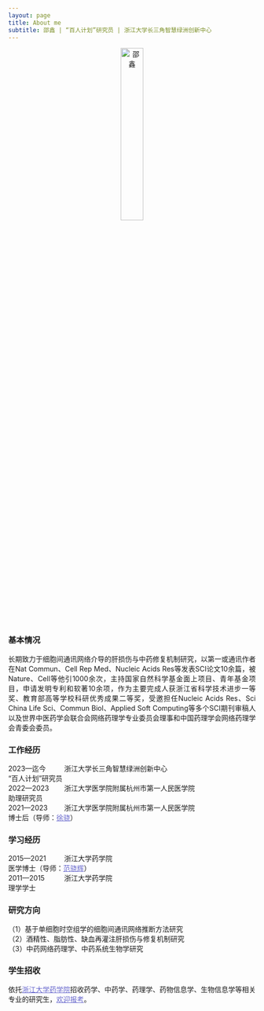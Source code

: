 ```yaml
---
layout: page
title: About me
subtitle: 邵鑫 | “百人计划”研究员 | 浙江大学长三角智慧绿洲创新中心
---
```


<div style="text-align: center;">
  <img src="https://github.com/user-attachments/assets/1daff0d0-ac71-4ec1-b012-9f313b756c02" alt="邵鑫" style="width: 30%;" />
</div>

### 基本情况
<div style="text-align: justify;">
  长期致力于细胞间通讯网络介导的肝损伤与中药修复机制研究，以第一或通讯作者在Nat Commun、Cell Rep Med、Nucleic Acids Res等发表SCI论文10余篇，被Nature、Cell等他引1000余次，主持国家自然科学基金面上项目、青年基金项目，申请发明专利和软著10余项，作为主要完成人获浙江省科学技术进步一等奖、教育部高等学校科研优秀成果二等奖，受邀担任Nucleic Acids Res、Sci China Life Sci、Commun Biol、Applied Soft Computing等多个SCI期刊审稿人以及世界中医药学会联合会网络药理学专业委员会理事和中国药理学会网络药理学会青委会委员。
</div>

### 工作经历
<div>
<span style="display: inline-block; width: 110px;">
  2023—迄今
</span>
<span style="display: inline-block; width: 360px">
  浙江大学长三角智慧绿洲创新中心   
</span>
<span style="display: inline-block; width: 250px">
  “百人计划”研究员
</span>
</div>

<div>
<span style="display: inline-block; width: 110px;">
  2022—2023
</span>
<span style="display: inline-block; width: 360px">
  浙江大学医学院附属杭州市第一人民医学院
</span>
<span style="display: inline-block; width: 250px">
  助理研究员
</span>
</div>

<div>
<span style="display: inline-block; width: 110px;">
  2021—2023
</span>
<span style="display: inline-block; width: 360px">
  浙江大学医学院附属杭州市第一人民医学院
</span>
<span style="display: inline-block; width: 250px">
  博士后（导师：<a href="https://person.zju.edu.cn/0097425" style="color:#6666cc;">徐骁</a>）
</span>
</div>

### 学习经历
<div>
<span style="display: inline-block; width: 110px;">
  2015—2021
</span>
<span style="display: inline-block; width: 360px">
  浙江大学药学院
</span>
<span style="display: inline-block; width: 250px">
  医学博士（导师：<a href="https://person.zju.edu.cn/fanxh" style="color:#6666cc;">范骁辉</a>）
</span>
</div>

<div>
<span style="display: inline-block; width: 110px;">
  2011—2015
</span>
<span style="display: inline-block; width: 360px">
  浙江大学药学院
</span>
<span style="display: inline-block; width: 250px">
  理学学士
</span>
</div>

### 研究方向
<div>（1）基于单细胞时空组学的细胞间通讯网络推断方法研究</div>
<div>（2）酒精性、脂肪性、缺血再灌注肝损伤与修复机制研究</div>
<div>（3）中药网络药理学、中药系统生物学研究</div>

### 学生招收
<div style="text-align: justify;">
依托<a href="http://www.cps.zju.edu.cn/" style="color:#6666cc;">浙江大学药学院</a>招收药学、中药学、药理学、药物信息学、生物信息学等相关专业的研究生，<a href="http://www.cps.zju.edu.cn/" style="color:#6666cc;">欢迎报考</a>。
</div>
